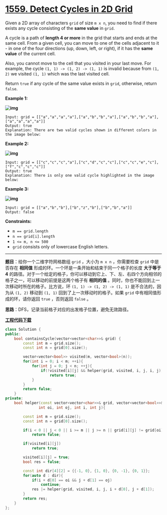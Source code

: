 # [1559. Detect Cycles in 2D Grid](https://leetcode.com/problems/detect-cycles-in-2d-grid/)

Given a 2D array of characters `grid` of size `m x n`, you need to find if there exists any cycle consisting of the **same value** in `grid`.

A cycle is a path of **length 4 or more** in the grid that starts and ends at the same cell. From a given cell, you can move to one of the cells adjacent to it - in one of the four directions (up, down, left, or right), if it has the **same value** of the current cell.

Also, you cannot move to the cell that you visited in your last move. For example, the cycle `(1, 1) -> (1, 2) -> (1, 1)` is invalid because from `(1, 2)` we visited `(1, 1)` which was the last visited cell.

Return `true` if any cycle of the same value exists in `grid`, otherwise, return `false`.

**Example 1:**

**![img](https://assets.leetcode.com/uploads/2020/07/15/1.png)**

```
Input: grid = [["a","a","a","a"],["a","b","b","a"],["a","b","b","a"],["a","a","a","a"]]
Output: true
Explanation: There are two valid cycles shown in different colors in the image below:
```

**Example 2:**

**![img](https://assets.leetcode.com/uploads/2020/07/15/22.png)**

```
Input: grid = [["c","c","c","a"],["c","d","c","c"],["c","c","e","c"],["f","c","c","c"]]
Output: true
Explanation: There is only one valid cycle highlighted in the image below:
```

**Example 3:**

**![img](https://assets.leetcode.com/uploads/2020/07/15/3.png)**

```
Input: grid = [["a","b","b"],["b","z","b"],["b","b","a"]]
Output: false
```

**Constraints:**

- `m == grid.length`
- `n == grid[i].length`
- `1 <= m, n <= 500`
- `grid` consists only of lowercase English letters.

-----

**题目**：给你一个二维字符网格数组 `grid` ，大小为 `m x n` ，你需要检查 `grid` 中是否存在 **相同值** 形成的环。一个环是一条开始和结束于同一个格子的长度 **大于等于 4** 的路径。对于一个给定的格子，你可以移动到它上、下、左、右四个方向相邻的格子之一，可以移动的前提是这两个格子有 **相同的值** 。同时，你也不能回到上一次移动时所在的格子。比方说，环 `(1, 1) -> (1, 2) -> (1, 1)` 是不合法的，因为从 `(1, 2)` 移动到 `(1, 1)` 回到了上一次移动时的格子。如果 `grid` 中有相同值形成的环，请你返回 `true` ，否则返回 `false` 。

**思路**：DFS，记录当前格子对应的出发格子位置，避免无效路径。

[**工程代码下载**](https://github.com/shenkh/leetcode)

```cpp
class Solution {
public:
    bool containsCycle(vector<vector<char>>& grid) {
        const int m = grid.size();
        const int n = grid[0].size();

        vector<vector<bool>> visited(m, vector<bool>(n));
        for(int i = 0; i < m; ++i){
            for(int j = 0; j < n; ++j){
                if(!visited[i][j] && helper(grid, visited, i, j, i, j))
                    return true;
            }
        }
        return false;
    }
private:
    bool helper(const vector<vector<char>>& grid, vector<vector<bool>>& visited,
               int oi, int oj, int i, int j){

        const int m = grid.size();
        const int n = grid[0].size();

        if(i < 0 || j < 0 || i >= m || j >= n || grid[i][j] != grid[oi][oj])
            return false;

        if(visited[i][j])
            return true;

        visited[i][j] = true;
        bool res = false;

        const int dir[4][2] = {{-1, 0}, {1, 0}, {0, -1}, {0, 1}};
        for(auto d : dir){
            if(i + d[0] == oi && j + d[1] == oj)
                continue;
            res |= helper(grid, visited, i, j, i + d[0], j + d[1]);
        }
        return res;
    }
};
```
